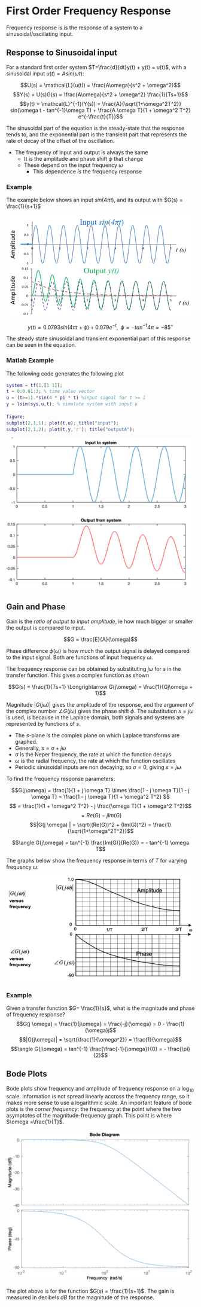 # First Order Frequency Response

Frequency response is is the response of a system to a sinusoidal/oscillating input.

## Response to Sinusoidal input

For a standard first order system $T=\frac{d}{dt}y(t) + y(t) = u(t)$, with a sinusoidal input $u(t) = Asin(\omega t)$:

$$U(s) = \mathcal{L}(u(t)) = \frac{A\omega}{s^2 + \omega^2}$$
$$Y(s) = U(s)G(s) = \frac{A\omega}{s^2 + \omega^2} \frac{1}{Ts+1}$$
$$y(t) =  \mathcal{L}^{-1}(Y(s)) = \frac{A}{\sqrt{1+\omega^2T^2}} sin(\omega t - tan^{-1}\omega T) + \frac{A \omega T}{1 + \omega^2 T^2} e^{-\frac{t}{T}}$$

The sinusoidal part of the equation is the steady-state that the response tends to, and the exponential part is the transient part that represents the rate of decay of the offset of the oscillation.

- The frequency of input and output is always the same
  - It is the amplitude and phase shift $\phi$ that change
  - These depend on the input frequency $\omega$
    - This dependence _is_ the frequency response

### Example

The example below shows an input $sin(4 \pi t)$, and its output with $G(s) = \frac{1}{s+1}$

![](./img/freq1-example.png)

$$y(t) = 0.0793sin(4\pi t + \phi) + 0.079 e^{-t}, \;\; \phi = -tan^{-1} 4\pi = -85^{\circ}$$

The steady state sinusoidal and transient exponential part of this response can be seen in the equation.

### Matlab Example

The following code generates the following plot

```matlab
system = tf(1,[1 1]);
t = 0:0.01:3; % time value vector
u = (t>=1).*sin(4 * pi * t) %input signal for t >= 1
y = lsim(sys,u,t); % simulate system with input u

figure;
subplot(2,1,1); plot(t,u); title("input");
subplot(2,1,2); plot(t,y,'r'); title("outputA");
```

![](./img/freq1-matlab.png)

## Gain and Phase

Gain is the _ratio of output to input amplitude_, ie how much bigger or smaller the output is compared to input.

$$G = \frac{E}{A}(\omega)$$

Phase difference $\phi (\omega )$ is how much the output signal is delayed compared to the input signal. Both are functions of input frequency $\omega$.

The frequency response can be obtained by substituting $j \omega$ for $s$ in the transfer function. This gives a complex function as shown

$$G(s) = \frac{1}{Ts+1} \Longrightarrow G(j\omega) = \frac{1}{Gj\omega + 1}$$

Magnitude $|G(j \omega) |$ gives the amplitude of the response, and the argument of the complex number $\angle G(j \omega)$ gives the phase shift $\phi$. The substitution $s=j \omega$ is used, is because in the Laplace domain, both signals and systems are represented by functions of $s$.

- The $s$-plane is the complex plane on which Laplace transforms are graphed.
- Generally, $s=\sigma + j\omega$
- $\sigma$ is the Neper frequency, the rate at which the function decays
- $\omega$ is the radial frequency, the rate at which the function oscillates
- Periodic sinusoidal inputs are non decaying, so $\sigma = 0$, giving $s=j\omega$

To find the frequency response parameters:

$$G(j\omega) = \frac{1}{1 + j \omega T} \times \frac{1 - j \omega T}{1 - j \omega T} = \frac{1 - j \omega T}{1 + \omega^2 T^2} $$
$$ = \frac{1}{1 + \omega^2 T^2} - j \frac{\omega T}{1 + \omega^2 T^2}$$
$$ = Re(G) - j Im(G)$$
$$|G(j \omega) | = \sqrt{(Re(G))^2 + (Im(G))^2} = \frac{1}{\sqrt{1+\omega^2T^2}}$$

$$\angle G(j\omega) = tan^{-1} \frac{Im(G)}{Re(G)} = - tan^{-1} \omega T$$

The graphs below show the frequency response in terms of $T$ for varying frequency $\omega$:

![](./img/freq1-plots.png)

### Example

Given a transfer function $G= \frac{1}{s}$, what is the magnitude and phase of frequency response?
$$G(j \omega) = \frac{1}{j\omega} = \frac{-j}{\omega} = 0 - \frac{1}{\omega}j$$
$$|G(j\omega)| = \sqrt{\frac{1}{\omega^2}} = \frac{1}{\omega}$$
$$\angle G(j\omega) = tan^{-1} \frac{\frac{-1}{\omega}}{0} = - \frac{\pi}{2}$$

## Bode Plots

Bode plots show frequency and amplitude of frequency response on a log$_{10}$ scale. Information is not spread linearly accross the frequency range, so it makes more sense to use a logarithmic scale. An important feature of bode plots is the _corner frequency_: the frequency at the point where the two asymptotes of the magnitude-frequency graph. This point is where $\omega =\frac{1}{T}$.

![](./img/bode-lot.png)

The plot above is for the function $G(s) = \frac{1}{s+1}$. The gain is measured in decibels $dB$ for the magnitude of the response.
